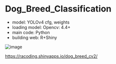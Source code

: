 # Dog_Breed_Classification
* model: YOLOv4 cfg, weights
* loading model: Opencv: 4.4+
* main code: Python
* building web: R+Shiny

![image](https://user-images.githubusercontent.com/72850237/138026630-19d33aeb-8f3a-4279-aa2a-d14f99256445.png)

https://racoding.shinyapps.io/dog_breed_cv2/
